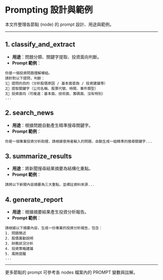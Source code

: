 # Prompting 設計與範例

本文件整理各節點 (node) 的 prompt 設計、用途與範例。

---

## 1. classify_and_extract
- **用途**：問題分類、關鍵字提取、投資面向判斷。
- **Prompt 範例**：
```
你是一個投資問題理解模組。
請針對以下提問，判斷：
1⃣ 提問的目的（分析股價原因 / 基本面查詢 / 投資建議等）
2⃣ 提取關鍵字（公司名稱、股票代號、時間、事件類型）
3⃣ 投資面向（可複選：基本面、技術面、籌碼面、沒有特別）
...
```

## 2. search_news
- **用途**：根據問題自動產生精準搜尋關鍵字。
- **Prompt 範例**：
```
你是一個專業投資分析助理，請根據使用者輸入的問題，自動生成一組精準的搜尋關鍵字...
```

## 3. summarize_results
- **用途**：將新聞搜尋結果摘要為結構化重點。
- **Prompt 範例**：
```
請將以下新聞內容摘要為三大重點，並標註資料來源...
```

## 4. generate_report
- **用途**：根據摘要結果產生投資分析報告。
- **Prompt 範例**：
```
請根據以下摘要內容，生成一份專業的投資分析報告，包含：
1. 問題簡述
2. 股價異動說明
3. 財務狀況分析
4. 投資策略建議
5. 風險提醒
...
```

---

更多節點的 prompt 可參考各 nodes 檔案內的 PROMPT 變數與註解。 